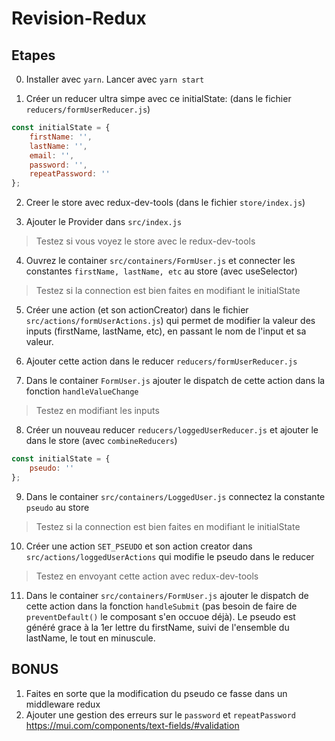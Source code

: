 # Revision-Redux

## Etapes
0. Installer avec `yarn`. Lancer avec `yarn start`

1. Créer un reducer ultra simpe avec ce initialState: (dans le fichier `reducers/formUserReducer.js`)
```js
const initialState = {
    firstName: '',
    lastName: '',
    email: '',
    password: '',
    repeatPassword: ''
};
```

2. Creer le store avec redux-dev-tools (dans le fichier `store/index.js`)

3. Ajouter le Provider dans `src/index.js`
> Testez si vous voyez le store avec le redux-dev-tools

4. Ouvrez le container `src/containers/FormUser.js` et connecter les constantes `firstName, lastName, etc` au store (avec useSelector)
> Testez si la connection est bien faites en modifiant le initialState

5. Créer une action (et son actionCreator) dans le fichier `src/actions/formUserActions.js`) qui permet de modifier la valeur des inputs (firstName, lastName, etc), en passant le nom de l'input et sa valeur.

6. Ajouter cette action dans le reducer `reducers/formUserReducer.js`

7. Dans le container `FormUser.js` ajouter le dispatch de cette action dans la fonction `handleValueChange`
> Testez en modifiant les inputs

8. Créer un nouveau reducer `reducers/loggedUserReducer.js` et ajouter le dans le store (avec `combineReducers`)
```js
const initialState = {
    pseudo: ''
};
```

9. Dans le container `src/containers/LoggedUser.js` connectez la constante `pseudo` au store
> Testez si la connection est bien faites en modifiant le initialState

10. Créer une action `SET_PSEUDO` et son action creator dans `src/actions/loggedUserActions` qui modifie le pseudo dans le reducer
> Testez en envoyant cette action avec redux-dev-tools

11. Dans le container `src/containers/FormUser.js` ajouter le dispatch de cette action dans la fonction `handleSubmit` (pas besoin de faire de `preventDefault()` le composant s'en occuoe déjà). Le pseudo est généré grace à la 1er lettre du firstName, suivi de l'ensemble du lastName, le tout en minuscule.

## BONUS
1. Faites en sorte que la modification du pseudo ce fasse dans un middleware redux
2. Ajouter une gestion des erreurs sur le `password` et `repeatPassword` https://mui.com/components/text-fields/#validation